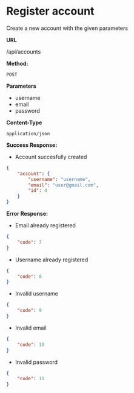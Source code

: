 # Register account

Create a new account with the given parameters

**URL**

  /api/accounts

**Method:**
  
  `POST`
  
**Parameters**

- username
- email
- password

**Content-Type**

  `application/json`

**Success Response:**
  
- Account succesfully created

```json
{
    "account": {
        "username": "username",
        "email": "user@gmail.com",
        "id": 4
    }
}
```
 
**Error Response:**

- Email already registered

```json
{
    "code": 7
}
```

- Username already registered

```json
{
    "code": 8
}
```

- Invalid username

```json
{
    "code": 9
}
```

- Invalid email

```json
{
    "code": 10
}
```

- Invalid password

```json
{
    "code": 11
}
```
